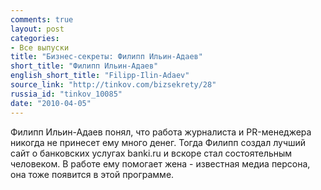 ```yaml
---
comments: true
layout: post
categories:
- Все выпуски
title: "Бизнес-секреты: Филипп Ильин-Адаев"
short_title: "Филипп Ильин-Адаев"
english_short_title: "Filipp-Ilin-Adaev"
source_link: "http://tinkov.com/bizsekrety/28"
russia_id: "tinkov_10085"
date: "2010-04-05"
---
```

Филипп Ильин-Адаев понял, что работа журналиста и PR-менеджера никогда не принесет ему много денег. Тогда Филипп создал лучший сайт о банковских услугах banki.ru и вскоре стал состоятельным человеком. В работе ему помогает жена - известная медиа персона, она тоже появится в этой программе.
